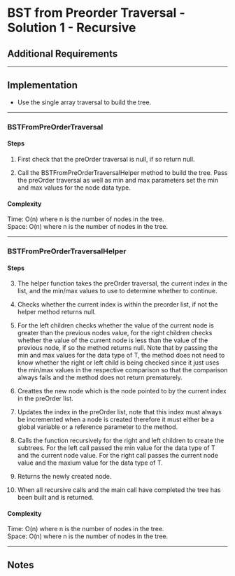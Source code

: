# BST from Preorder Traversal - Solution 1 - Recursive

## Additional Requirements

---

## Implementation
- Use the single array traversal to build the tree.

---

### BSTFromPreOrderTraversal

#### Steps
1. First check that the preOrder traversal is null, if so return null.

2. Call the BSTFromPreOrderTraversalHelper method to build the tree. Pass the preOrder traversal as well as min and max parameters set the min and max values for the node data type.

#### Complexity
Time: O(n) where n is the number of nodes in the tree.  
Space: O(n) where n is the number of nodes in the tree.  

---

### BSTFromPreOrderTraversalHelper

#### Steps
3. The helper function takes the preOrder traversal, the current index in the list, and the min/max values to use to determine whether to continue.

4. Checks whether the current index is within the preorder list, if not the helper method returns null.

5. For the left children checks whether the value of the current node is greater than the previous nodes value,
for the right children checks whether the value of the current node is less than the value of the previous node, if so the method returns null.
Note that by passing the min and max values for the data type of T, the method does not need to know whether the right or left child is being checked
since it just uses the min/max values in the respective comparison so that the comparison always fails and the method does not return prematurely.

6. Creattes the new node which is the node pointed to by the current index in the preOrder list.

5. Updates the index in the preOrder list, note that this index must always be incremented when a node is created therefore it must either be a global
variable or a reference parameter to the method.

7. Calls the function recursively for the right and left children to create the subtrees. For the left call passed the min value for the data type of T
and the current node value. For the right call passes the current node value and the maxium value for the data type of T.

8. Returns the newly created node.

9. When all recursive calls and the main call have completed the tree has been built and is returned.

#### Complexity
Time: O(n) where n is the number of nodes in the tree.  
Space: O(n) where n is the number of nodes in the tree.  

---

## Notes
